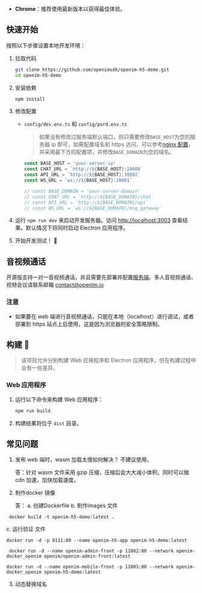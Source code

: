 

- **Chrome**：推荐使用最新版本以获得最佳体验。

## 快速开始

按照以下步骤设置本地开发环境：

1. 拉取代码

   ```bash
   git clone https://github.com/openimsdk/openim-h5-demo.git
   cd openim-h5-demo
   ```

2. 安装依赖

   ```bash
   npm install
   ```

3. 修改配置

   - `config/dev.env.ts` 和 `config/pord.env.ts`

     > 如果没有修改过服务端默认端口，则只需要修改`BASE_HOST`为您的服务器 ip 即可，如需配置域名和 https 访问，可以参考[nginx 配置](https://docs.openim.io/zh-Hans/guides/gettingStarted/nginxDomainConfig)，并采用最下方的配置项，并修改`BASE_DOMAIN`为您的域名。

     ```javascript
     const BASE_HOST = 'your-server-ip'
     const CHAT_URL = `http://${BASE_HOST}:10008`
     const API_URL = `http://${BASE_HOST}:10002`
     const WS_URL = `ws://${BASE_HOST}:10001`

     // const BASE_DOMAIN = 'your-server-domain'
     // const CHAT_URL = `http://${BASE_DOMAIN}/chat`
     // const API_URL = `http://${BASE_DOMAIN}/api`
     // const WS_URL = `ws://${BASE_DOMAIN}/msg_gateway`
     ```

4. 运行 `npm run dev` 来启动开发服务器。访问 [http://localhost:3003](http://localhost:3003) 查看结果。默认情况下将同时启动 Electron 应用程序。

5. 开始开发测试！ 🎉

## 音视频通话

开源版支持一对一音视频通话，并且需要先部署并配置[服务端](https://github.com/openimsdk/chat/blob/main/HOW_TO_SETUP_LIVEKIT_SERVER.md)。多人音视频通话、视频会议请联系邮箱 [contact@openim.io](mailto:contact@openim.io)

### 注意

- 如果要在 web 端进行音视频通话，只能在本地（localhost）进行调试，或者部署到 https 站点上后使用，这是因为浏览器的安全策略限制。

## 构建 🚀

> 该项目允许分别构建 Web 应用程序和 Electron 应用程序，但在构建过程中会有一些差异。

### Web 应用程序

1. 运行以下命令来构建 Web 应用程序：
   ```bash
   npm run build
   ```
2. 构建结果将位于 `dist` 目录。

## 常见问题

1. 发布 web 端时，wasm 加载太慢如何解决？ 不建议使用，

   答：针对 wasm 文件采用 gzip 压缩，压缩后会大大减小体积。同时可以做 cdn 加速，加快加载速度。

2. 制作docker 镜像

   答：
   a. 创建Dockerfile
   b. 制作images 文件
```
 docker build -t openim-h5-demo:latest .
```
   c. 运行验证  文件
```
docker run -d -p 8111:80 --name openim-h5-app openim-h5-demo:latest
```
```
 docker run -d --name openim-admin-front -p 11002:80 --network openim-docker_openim openim/openim-admin-front:latest

docker run -d --name openim-mobile-front -p 11003:80 --network openim-docker_openim openim-h5-demo:latest
```

3. 动态替换域名
```

```
